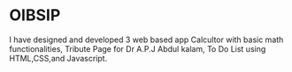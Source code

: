 # OIBSIP
I have  designed and developed 3 web based app Calcultor with basic  math functionalities, Tribute Page for Dr A.P.J Abdul kalam, To Do List using HTML,CSS,and Javascript.
